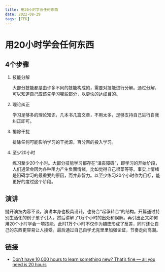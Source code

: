 ```yaml
---
title: 用20小时学会任何东西
date: 2022-08-29
tags: [TED]
---
```

# 用20小时学会任何东西
## 4个步骤

1. 技能分解

    大部分技能都是由许多不同的技能构成的，需要对技能进行分解。通过分解，可以知道自己应该先学习哪些部分，以更快的达成目的。

1. 理论纠正

    学习足够多的理论知识，几本书几篇文章，不用太多，足够支持自己进行自我纠正即可。

1. 排除干扰

    排除任何可能影响学习的干扰源，百分百的投入学习。

1. 至少20小时

    练习至少20个小时。大部分技能学习都存在“沮丧障碍”，即学习的开始阶段，人们通常会因为各种阻力产生负面情绪，比如觉得自己很菜等等。事实上情绪是阻碍学习的最重要的原因，而并非智力。以至少练习20个小时作为目标，能更好的度过这个阶段。

## 演讲
抛开演技内容不谈，演讲本身也极具设计，也符合“起承转合”的结构。开篇通过特别生活化的例子孩子引入，然后讲解了1万个小时的出处和误解。再引出正文如何用20个小时学会一项技能，此时1万个小时不仅作为铺垫形成了反差，同时还让自己的东西更容易让人接受。最后通过自己自学尤克里里加强论证，节奏走向高潮。

## 链接

- [Don’t have 10,000 hours to learn something new? That’s fine — all you need is 20 hours](https://ideas.ted.com/dont-have-10000-hours-to-learn-something-new-thats-fine-all-you-need-is-20-hours/)
